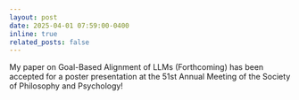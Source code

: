 ```yaml
---
layout: post
date: 2025-04-01 07:59:00-0400
inline: true
related_posts: false
---
```


My paper on Goal-Based Alignment of LLMs (Forthcoming) has been accepted for a poster presentation at the 51st Annual Meeting of the Society of Philosophy and Psychology!